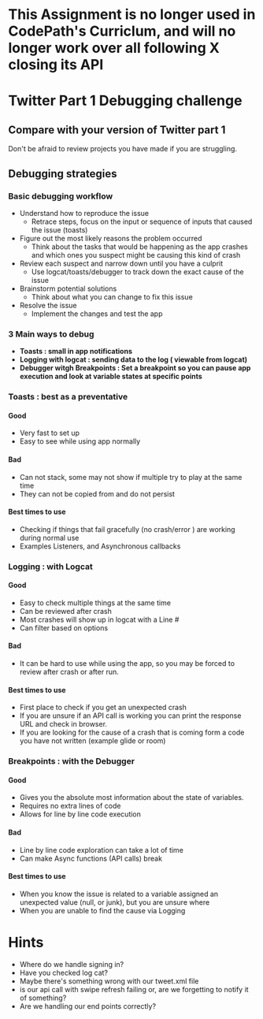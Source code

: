 # This Assignment is no longer used in CodePath's Curriclum, and will no longer work over all following X closing its API 



# Twitter Part 1 Debugging challenge

## Compare with your version of Twitter part 1 
Don't be afraid to review projects you have made if you are struggling.


## Debugging strategies

### Basic debugging workflow
* Understand how to reproduce the issue
  * Retrace steps, focus on the input or sequence of inputs that caused the issue (toasts)
* Figure out the most likely reasons the problem occurred
  * Think about the tasks that would be happening as the app crashes and which ones you suspect might be causing this kind of crash
* Review each suspect and narrow down until you have a culprit
  * Use logcat/toasts/debugger to track down the exact cause of the issue
* Brainstorm potential solutions
  * Think about what you can change to fix this issue
* Resolve the issue
  * Implement the changes and test the app

### 3 Main ways to debug
* **Toasts : small in app notifications**
* **Logging with logcat : sending data to the log ( viewable from logcat)**
* **Debugger witgh Breakpoints : Set a breakpoint so you can pause app execution and look at variable states at specific points**


### **Toasts : best as a preventative**
#### Good
* Very fast to set up
* Easy to see while using app normally
#### Bad
* Can not stack, some may not show if multiple try to play at the same time
* They can not be copied from and do not persist
#### Best times to use
* Checking if things that fail gracefully (no crash/error ) are working during normal use
* Examples Listeners, and Asynchronous callbacks


### **Logging : with Logcat**
#### Good
* Easy to check multiple things at the same time
* Can be reviewed after crash
* Most crashes will show up in logcat with a Line #
* Can filter based on options
#### Bad
* It can be hard to use while using the app, so you may be forced to review after crash or after run.
#### Best times to use
* First place to check if you get an unexpected crash
* If you are unsure if an API call is working you can print the response URL and check in browser.
* If you are looking for the cause of a crash that is coming form a code you have not written (example glide or room)


### **Breakpoints : with the Debugger**
#### Good
* Gives you the absolute most information about the state of variables.
* Requires no extra lines of code
* Allows for line by line code execution

#### Bad
* Line by line code exploration can take a lot of time
* Can make Async functions (API calls) break

#### Best times to use
* When you know the issue is related to a variable assigned an unexpected value (null, or junk), but you are unsure where
* When you are unable to find the cause via Logging



# Hints
* Where do we handle signing in?
* Have you checked log cat?
* Maybe there's something wrong with our tweet.xml file
* is our api call with swipe refresh failing or, are we forgetting to notify it of something?
* Are we handling our end points correctly?

